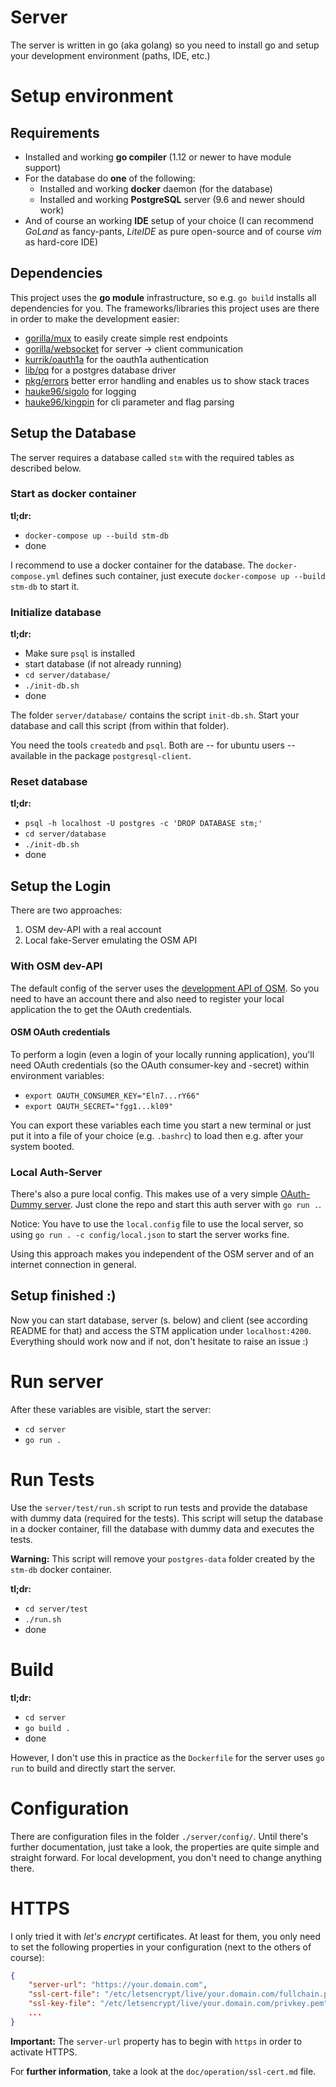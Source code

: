 # Server

The server is written in go (aka golang) so you need to install go and setup your development environment (paths, IDE, etc.)

# Setup environment

## Requirements

* Installed and working **go compiler** (1.12 or newer to have module support)
* For the database do **one** of the following: 
    * Installed and working **docker** daemon (for the database)
    * Installed and working **PostgreSQL** server (9.6 and newer should work)
* And of course an working **IDE** setup of your choice (I can recommend *GoLand* as fancy-pants, *LiteIDE* as pure open-source and of course *vim* as hard-core IDE)

## Dependencies

This project uses the **go module** infrastructure, so e.g. `go build` installs all dependencies for you.
The frameworks/libraries this project uses are there in order to make the development easier:

* [gorilla/mux](https://github.com/gorilla/mux) to easily create simple rest endpoints
* [gorilla/websocket](https://github.com/gorilla/websocket) for server → client communication
* [kurrik/oauth1a](https://github.com/kurrik/oauth1a) for the oauth1a authentication
* [lib/pq](https://github.com/lib/pq) for a postgres database driver
* [pkg/errors](https://github.com/pkg/errors) better error handling and enables us to show stack traces
* [hauke96/sigolo](https://github.com/hauke96/sigolo) for logging
* [hauke96/kingpin](https://github.com/hauke96/kingpin) for cli parameter and flag parsing

## Setup the Database

The server requires a database called `stm` with the required tables as described below.

### Start as docker container

**tl;dr:**
* `docker-compose up --build stm-db`
* done

I recommend to use a docker container for the database.
The `docker-compose.yml` defines such container, just execute `docker-compose up --build stm-db` to start it.

### Initialize database 

**tl;dr:**
* Make sure `psql` is installed
* start database (if not already running)
* `cd server/database/`
* `./init-db.sh`
* done

The folder `server/database/` contains the script `init-db.sh`.
Start your database and call this script (from within that folder).

You need the tools `createdb` and `psql`. Both are -- for ubuntu users -- available in the package `postgresql-client`.

### Reset database

**tl;dr:**
* `psql -h localhost -U postgres -c 'DROP DATABASE stm;'`
* `cd server/database`
* `./init-db.sh`
* done

## Setup the Login

There are two approaches:

1. OSM dev-API with a real account
2. Local fake-Server emulating the OSM API

### With OSM dev-API

The default config of the server uses the [development API of OSM](https://master.apis.dev.openstreetmap.org).
So you need to have an account there and also need to register your local application the to get the OAuth credentials.

#### OSM OAuth credentials

To perform a login (even a login of your locally running application), you'll need OAuth credentials (so the OAuth consumer-key and -secret) within environment variables:

* `export OAUTH_CONSUMER_KEY="Eln7...rY66"`
* `export OAUTH_SECRET="fgg1...kl09"`

You can export these variables each time you start a new terminal or just put it into a file of your choice (e.g. `.bashrc`) to load then e.g. after your system booted.

### Local Auth-Server

There's also a pure local config.
This makes use of a very simple [OAuth-Dummy server](https://github.com/hauke96/osm-oauth1a-dummy).
Just clone the repo and start this auth server with `go run .`.

Notice: You have to use the `local.config` file to use the local server, so using `go run . -c config/local.json` to start the server works fine.

Using this approach makes you independent of the OSM server and of an internet connection in general.

## Setup finished :)

Now you can start database, server (s. below) and client (see according README for that) and access the STM application under `localhost:4200`.
Everything should work now and if not, don't hesitate to raise an issue :)

# Run server

After these variables are visible, start the server:

* `cd server`
* `go run .`

# Run Tests

Use the `server/test/run.sh` script to run tests and provide the database with dummy data (required for the tests).
This script will setup the database in a docker container, fill the database with dummy data and executes the tests.

**Warning:**
This script will remove your `postgres-data` folder created by the `stm-db` docker container.

**tl;dr:**
* `cd server/test`
* `./run.sh`
* done

# Build

**tl;dr:**
* `cd server`
* `go build .`
* done

However, I don't use this in practice as the `Dockerfile` for the server uses `go run` to build and directly start the server.

# Configuration

There are configuration files in the folder `./server/config/`.
Until there's further documentation, just take a look, the properties are quite simple and straight forward.
For local development, you don't need to change anything there.

# HTTPS

I only tried it with *let's encrypt* certificates.
At least for them, you only need to set the following properties in your configuration (next to the others of course):

```json
{
	"server-url": "https://your.domain.com",
	"ssl-cert-file": "/etc/letsencrypt/live/your.domain.com/fullchain.pem",
	"ssl-key-file": "/etc/letsencrypt/live/your.domain.com/privkey.pem",
	...
}
```

**Important:** The `server-url` property has to begin with `https` in order to activate HTTPS.

For **further information**, take a look at the `doc/operation/ssl-cert.md` file.

